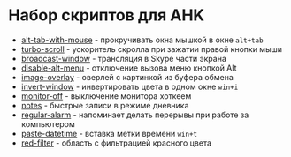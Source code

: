 # Набор скриптов для AHK

-   [alt-tab-with-mouse](./alt-tab-with-mouse) - прокручивать окна мышкой в окне `alt+tab`
-   [turbo-scroll](./turbo-scroll) - ускоритель скролла при зажатии правой кнопки мыши
-   [broadcast-window](./broadcast-window) - трансляция в Skype части экрана
-   [disable-alt-menu](./disable-alt-menu) - отключение вызова меню кнопкой Alt
-   [image-overlay](./image-overlay) - оверлей с картинкой из буфера обмена
-   [invert-window](./invert-window) - инвертировать цвета в одном окне `win+i`
-   [monitor-off](./monitor-off) - выключение монитора хоткеем
-   [notes](./notes) - быстрые записи в режиме дневника
-   [regular-alarm](./regular-alarm) - напоминает делать перерывы при работе за компьютером
-   [paste-datetime](./paste-datetime) - вставка метки времени `win+t`
-   [red-filter](./red-filter) - область с фильтрацией красного цвета
